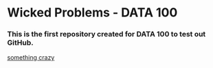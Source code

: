 # Wicked Problems - DATA 100

### This is the first repository created for DATA 100 to test out GitHub.

[something crazy](csh.bz/line/05xp.html)
